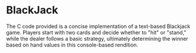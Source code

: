 # BlackJack
The C code provided is a concise implementation of a text-based Blackjack game. Players start with two cards and decide whether to "hit" or "stand," while the dealer follows a basic strategy, ultimately determining the winner based on hand values in this console-based rendition.
